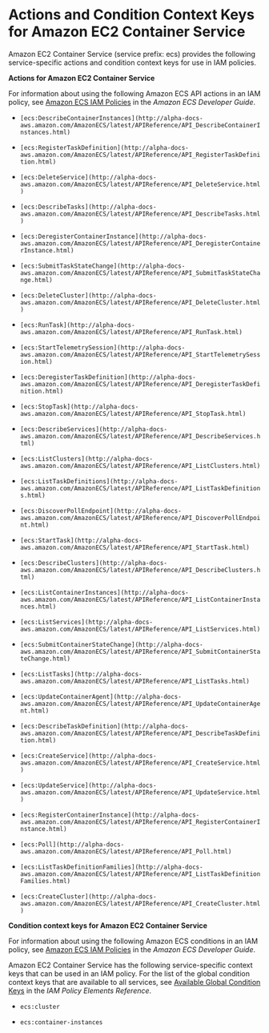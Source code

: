 # Actions and Condition Context Keys for Amazon EC2 Container Service<a name="list_ecs"></a>

Amazon EC2 Container Service \(service prefix: ecs\) provides the following service\-specific actions and condition context keys for use in IAM policies\.

**Actions for Amazon EC2 Container Service**

For information about using the following Amazon ECS API actions in an IAM policy, see [Amazon ECS IAM Policies](http://alpha-docs-aws.amazon.com/AmazonECS/latest/developerguide/;IAM_policies.html) in the *Amazon ECS Developer Guide*\.

+ `[ecs:DescribeContainerInstances](http://alpha-docs-aws.amazon.com/AmazonECS/latest/APIReference/API_DescribeContainerInstances.html)`

+ `[ecs:RegisterTaskDefinition](http://alpha-docs-aws.amazon.com/AmazonECS/latest/APIReference/API_RegisterTaskDefinition.html)`

+ `[ecs:DeleteService](http://alpha-docs-aws.amazon.com/AmazonECS/latest/APIReference/API_DeleteService.html)`

+ `[ecs:DescribeTasks](http://alpha-docs-aws.amazon.com/AmazonECS/latest/APIReference/API_DescribeTasks.html)`

+ `[ecs:DeregisterContainerInstance](http://alpha-docs-aws.amazon.com/AmazonECS/latest/APIReference/API_DeregisterContainerInstance.html)`

+ `[ecs:SubmitTaskStateChange](http://alpha-docs-aws.amazon.com/AmazonECS/latest/APIReference/API_SubmitTaskStateChange.html)`

+ `[ecs:DeleteCluster](http://alpha-docs-aws.amazon.com/AmazonECS/latest/APIReference/API_DeleteCluster.html)`

+ `[ecs:RunTask](http://alpha-docs-aws.amazon.com/AmazonECS/latest/APIReference/API_RunTask.html)`

+ `[ecs:StartTelemetrySession](http://alpha-docs-aws.amazon.com/AmazonECS/latest/APIReference/API_StartTelemetrySession.html)`

+ `[ecs:DeregisterTaskDefinition](http://alpha-docs-aws.amazon.com/AmazonECS/latest/APIReference/API_DeregisterTaskDefinition.html)`

+ `[ecs:StopTask](http://alpha-docs-aws.amazon.com/AmazonECS/latest/APIReference/API_StopTask.html)`

+ `[ecs:DescribeServices](http://alpha-docs-aws.amazon.com/AmazonECS/latest/APIReference/API_DescribeServices.html)`

+ `[ecs:ListClusters](http://alpha-docs-aws.amazon.com/AmazonECS/latest/APIReference/API_ListClusters.html)`

+ `[ecs:ListTaskDefinitions](http://alpha-docs-aws.amazon.com/AmazonECS/latest/APIReference/API_ListTaskDefinitions.html)`

+ `[ecs:DiscoverPollEndpoint](http://alpha-docs-aws.amazon.com/AmazonECS/latest/APIReference/API_DiscoverPollEndpoint.html)`

+ `[ecs:StartTask](http://alpha-docs-aws.amazon.com/AmazonECS/latest/APIReference/API_StartTask.html)`

+ `[ecs:DescribeClusters](http://alpha-docs-aws.amazon.com/AmazonECS/latest/APIReference/API_DescribeClusters.html)`

+ `[ecs:ListContainerInstances](http://alpha-docs-aws.amazon.com/AmazonECS/latest/APIReference/API_ListContainerInstances.html)`

+ `[ecs:ListServices](http://alpha-docs-aws.amazon.com/AmazonECS/latest/APIReference/API_ListServices.html)`

+ `[ecs:SubmitContainerStateChange](http://alpha-docs-aws.amazon.com/AmazonECS/latest/APIReference/API_SubmitContainerStateChange.html)`

+ `[ecs:ListTasks](http://alpha-docs-aws.amazon.com/AmazonECS/latest/APIReference/API_ListTasks.html)`

+ `[ecs:UpdateContainerAgent](http://alpha-docs-aws.amazon.com/AmazonECS/latest/APIReference/API_UpdateContainerAgent.html)`

+ `[ecs:DescribeTaskDefinition](http://alpha-docs-aws.amazon.com/AmazonECS/latest/APIReference/API_DescribeTaskDefinition.html)`

+ `[ecs:CreateService](http://alpha-docs-aws.amazon.com/AmazonECS/latest/APIReference/API_CreateService.html)`

+ `[ecs:UpdateService](http://alpha-docs-aws.amazon.com/AmazonECS/latest/APIReference/API_UpdateService.html)`

+ `[ecs:RegisterContainerInstance](http://alpha-docs-aws.amazon.com/AmazonECS/latest/APIReference/API_RegisterContainerInstance.html)`

+ `[ecs:Poll](http://alpha-docs-aws.amazon.com/AmazonECS/latest/APIReference/API_Poll.html)`

+ `[ecs:ListTaskDefinitionFamilies](http://alpha-docs-aws.amazon.com/AmazonECS/latest/APIReference/API_ListTaskDefinitionFamilies.html)`

+ `[ecs:CreateCluster](http://alpha-docs-aws.amazon.com/AmazonECS/latest/APIReference/API_CreateCluster.html)`

**Condition context keys for Amazon EC2 Container Service**

For information about using the following Amazon ECS conditions in an IAM policy, see [Amazon ECS IAM Policies](http://alpha-docs-aws.amazon.com/AmazonECS/latest/developerguide/IAM_policies.html) in the *Amazon ECS Developer Guide*\.

Amazon EC2 Container Service has the following service\-specific context keys that can be used in an IAM policy\. For the list of the global condition context keys that are available to all services, see [Available Global Condition Keys](reference_policies_condition-keys.md#AvailableKeys) in the *IAM Policy Elements Reference*\.

+ `ecs:cluster`

+ `ecs:container-instances`
